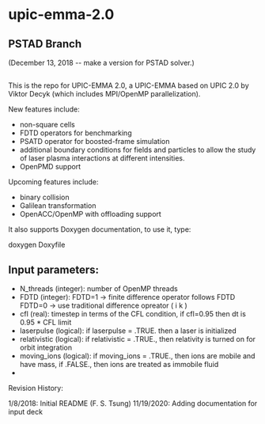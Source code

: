 # upic-emma-2.0

## PSTAD Branch

(December 13, 2018 -- make a version for PSTAD solver.)

##


This is the repo for UPIC-EMMA 2.0, a UPIC-EMMA based on UPIC 2.0 by Viktor Decyk (which includes MPI/OpenMP parallelization). 

New features include:

* non-square cells
* FDTD operators for benchmarking
* PSATD operator for boosted-frame simulation
* additional boundary conditions for fields and particles to allow the study of laser plasma interactions at different intensities.
* OpenPMD support

Upcoming features include:

* binary collision
* Galilean transformation
* OpenACC/OpenMP with offloading support



It also supports Doxygen documentation, to use it, type:

doxygen Doxyfile



## Input parameters:

* N_threads (integer): number of OpenMP threads
* FDTD (integer): FDTD=1 -> finite difference operator follows FDTD FDTD=0 -> use traditional difference opreator ( i k )
* cfl (real): timestep in terms of the CFL condition, if cfl=0.95 then dt is 0.95 * CFL limit
* laserpulse (logical): if laserpulse = .TRUE. then a laser is initialized
* relativistic (logical): if relativistic = .TRUE., then relativity is turned on for orbit integration
* moving_ions (logical): if moving_ions = .TRUE., then ions are mobile and have mass, if .FALSE., then ions are treated as immobile fluid
* 




Revision History:

1/8/2018:  Initial README (F. S. Tsung)
11/19/2020: Adding documentation for input deck

